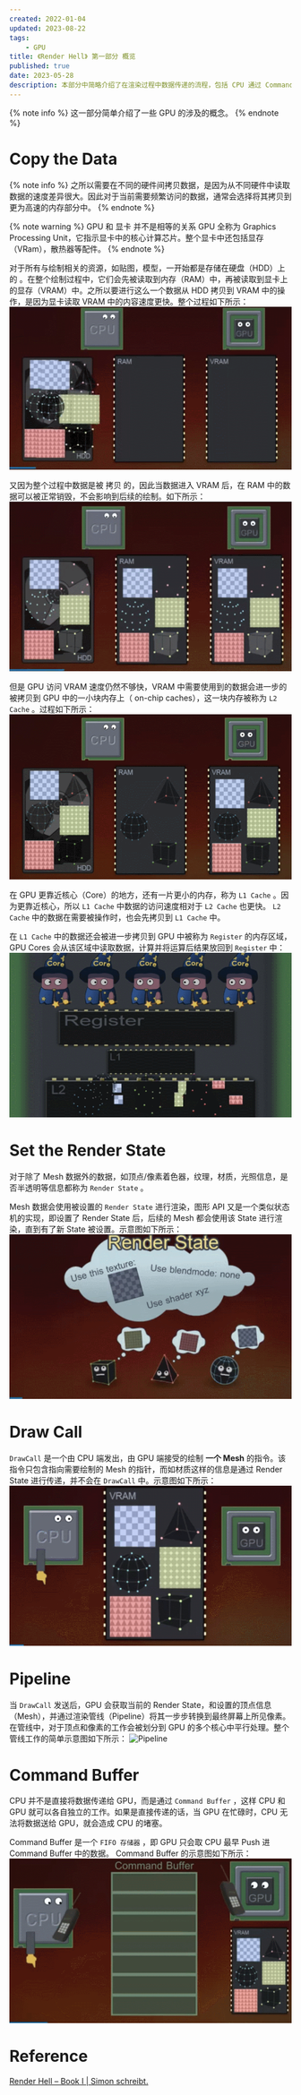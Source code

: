 ```yaml
---
created: 2022-01-04
updated: 2023-08-22
tags:
    - GPU
title: 《Render Hell》 第一部分 概览
published: true
date: 2023-05-28
description: 本部分中简略介绍了在渲染过程中数据传递的流程，包括 CPU 通过 Command Buffer 将 Draw Call 和 Render State 传递给 GPU。GPU 内部在绘制时会将数据拷贝到各缓存（L1 Cache，L2 Cache，Register）中，并交由各核心进行处理。
---
```


{% note info %}
这一部分简单介绍了一些 GPU 的涉及的概念。
{% endnote %}

# Copy the Data

{% note info %}
之所以需要在不同的硬件间拷贝数据，是因为从不同硬件中读取数据的速度差异很大。因此对于当前需要频繁访问的数据，通常会选择将其拷贝到更为高速的内存部分中。
{% endnote %}

{% note warning %}
GPU 和 显卡 并不是相等的关系 GPU 全称为 Graphics Processing Unit，它指示显卡中的核心计算芯片。整个显卡中还包括显存（VRam），散热器等配件。
{% endnote %}

对于所有与绘制相关的资源，如贴图，模型，一开始都是存储在硬盘（HDD）上的 。在整个绘制过程中，它们会先被读取到内存（RAM）中，再被读取到显卡上的显存（VRAM）中。之所以要进行这么一个数据从 HDD 拷贝到 VRAM 中的操作，是因为显卡读取 VRAM 中的内容速度更快。整个过程如下所示：
![数据从内存拷贝到显存](/book_1_overview/gif_9-13-2021_8-52-50_am.gif)

又因为整个过程中数据是被 拷贝 的，因此当数据进入 VRAM 后，在 RAM 中的数据可以被正常销毁，不会影响到后续的绘制。如下所示：
![内存中数据可安全销毁](/book_1_overview/gif_9-13-2021_8-55-43_am.gif)

但是 GPU 访问 VRAM 速度仍然不够快，VRAM 中需要使用到的数据会进一步的被拷贝到 GPU 中的一小块内存上（ on-chip caches），这一块内存被称为 `L2 Cache` 。过程如下所示：
![L2 Cache](/book_1_overview/gif_9-13-2021_9-18-41_am.gif)

在 GPU 更靠近核心（Core）的地方，还有一片更小的内存，称为 `L1 Cache` 。因为更靠近核心，所以 `L1 Cache` 中数据的访问速度相对于 `L2 Cache` 也更快。 `L2 Cache` 中的数据在需要被操作时，也会先拷贝到 `L1 Cache` 中。

在 `L1 Cache` 中的数据还会被进一步拷贝到 GPU 中被称为 `Register` 的内存区域，GPU Cores 会从该区域中读取数据，计算并将运算后结果放回到 `Register` 中：
![Register](/book_1_overview/gif_9-13-2021_9-25-58_am.gif)

# Set the Render State

对于除了 Mesh 数据外的数据，如顶点/像素着色器，纹理，材质，光照信息，是否半透明等信息都称为 `Render State` 。

Mesh 数据会使用被设置的 `Render State` 进行渲染，图形 API 又是一个类似状态机的实现，即设置了 Render State 后，后续的 Mesh 都会使用该 State 进行渲染，直到有了新 State 被设置。示意图如下所示：
![State](/book_1_overview/gif_9-14-2021_8-47-57_am.gif)

# Draw Call

`DrawCall` 是一个由 CPU 端发出，由 GPU 端接受的绘制 **一个 Mesh** 的指令。该指令只包含指向需要绘制的 Mesh 的指针，而如材质这样的信息是通过 Render State 进行传递，并不会在 `DrawCall` 中。示意图如下所示：
![Draw Call](/book_1_overview/gif_9-14-2021_8-55-41_am.gif)

# Pipeline

当 `DrawCall` 发送后，GPU 会获取当前的 Render State，和设置的顶点信息（Mesh），并通过渲染管线（Pipeline）将其一步步转换到最终屏幕上所见像素。在管线中，对于顶点和像素的工作会被划分到 GPU 的多个核心中平行处理。整个管线工作的简单示意图如下所示：
![Pipeline](/book_1_overview/gif_9-14-2021_9-02-13_am.gif)

# Command Buffer

CPU 并不是直接将数据传递给 GPU，而是通过 `Command Buffer` ，这样 CPU 和 GPU 就可以各自独立的工作。如果是直接传递的话，当 GPU 在忙碌时，CPU 无法将数据送给 GPU，就会造成 CPU 的堵塞。

Command Buffer 是一个 `FIFO 存储器` ，即 GPU 只会取 CPU 最早 Push 进 Command Buffer 中的数据。 Command Buffer 的示意图如下所示：
![Command Buffer](/book_1_overview/gif_9-14-2021_9-12-25_am.gif)

# Reference
[Render Hell – Book I | Simon schreibt.](http://simonschreibt.de/gat/renderhell-book1/)